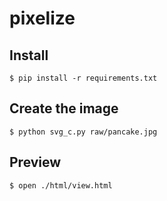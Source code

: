 # pixelize

## Install
```
$ pip install -r requirements.txt
```

## Create the image
```
$ python svg_c.py raw/pancake.jpg
```

## Preview
```
$ open ./html/view.html
```
